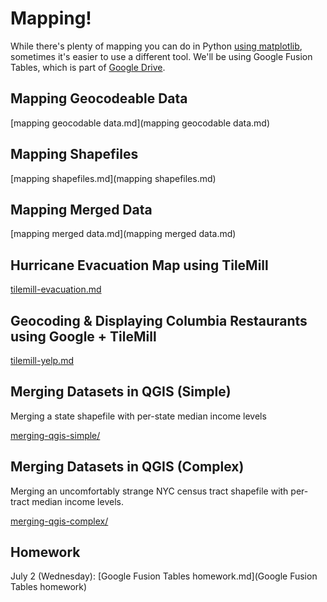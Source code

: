 # Mapping!

While there's plenty of mapping you can do in Python [using matplotlib](http://matplotlib.org), sometimes it's easier to use a different tool. We'll be using Google Fusion Tables, which is part of [Google Drive](https://drive.google.com).

## Mapping Geocodeable Data

[mapping geocodable data.md](mapping geocodable data.md)

## Mapping Shapefiles

[mapping shapefiles.md](mapping shapefiles.md)

## Mapping Merged Data

[mapping merged data.md](mapping merged data.md)

## Hurricane Evacuation Map using TileMill

[tilemill-evacuation.md](tilemill-evacuation.md)

## Geocoding & Displaying Columbia Restaurants using Google + TileMill

[tilemill-yelp.md](tilemill-yelp.md)

## Merging Datasets in QGIS (Simple)

Merging a state shapefile with per-state median income levels

[merging-qgis-simple/](merging-qgis-simple/README.md)

## Merging Datasets in QGIS (Complex)

Merging an uncomfortably strange NYC census tract shapefile with per-tract median income levels.

[merging-qgis-complex/](merging-qgis-complex/README.md)

## Homework

July 2 (Wednesday): [Google Fusion Tables homework.md](Google Fusion Tables homework)